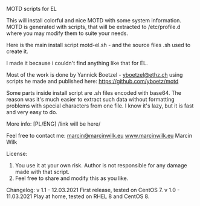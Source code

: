 MOTD scripts for EL

This will install colorful and nice MOTD with some system information. 
MOTD is generated with scripts, that will be extracted to /etc/profile.d 
where you may modify them to suite your needs.

Here is the main install script motd-el.sh - and the source files .sh used to create it.

I made it because i couldn't find anything like that for EL.

Most of the work is done by Yannick Boetzel - yboetzel@ethz.ch
using scripts he made and published here: https://github.com/yboetz/motd

Some parts inside install script are .sh files encoded with base64. 
The reason was it's much easier to extract such data without formatting problems 
with special characters from one file.
I know it's lazy, but it is fast and very easy to do. 

More info:
[PL/ENG] /link will be here/

Feel free to contact me: marcin@marcinwilk.eu
www.marcinwilk.eu
Marcin Wilk

License:
1. You use it at your own risk. Author is not responsible for any damage made with that script.
2. Feel free to share and modify this as you like.

Changelog:
v 1.1 - 12.03.2021
First release, tested on CentOS 7.
v 1.0 - 11.03.2021
Play at home, tested on RHEL 8 and CentOS 8.
